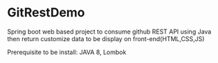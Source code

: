 # GitRestDemo
Spring boot web based project to consume github REST API using Java then return customize data to be display on front-end(HTML,CSS,JS)

Prerequisite to be install:
JAVA 8, Lombok

